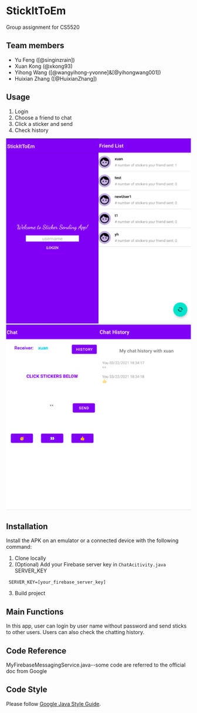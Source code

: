 # StickItToEm

Group assignment for CS5520

## Team members

- Yu Feng ([@singinzrain])
- Xuan Kong  (@xkong93) 
- Yihong Wang ([@wangyihong-yvonne]&[@yihongwang001]) 
- Huixian Zhang ([@HuixianZhang]) 

## Usage
1. Login
2. Choose a friend to chat
3. Click a sticker and send
4. Check history

![Images](https://github.com/singinzrain/StickItToEm/blob/main/screenshot.jpeg?)
![Images](https://github.com/singinzrain/StickItToEm/blob/main/screenshot2.jpeg)


## Installation

Install the APK on an emulator or a connected device with the following command:
1. Clone locally
2. (Optional) Add your Firebase server key in `ChatAcitivity.java` SERVER_KEY
 ```
  SERVER_KEY=[your_firebase_server_key]
  ```
3. Build project


## Main Functions

In this app, user can login by user name without password and send sticks to other users. Users can also check the chatting history.

## Code Reference

MyFirebaseMessagingService.java--some code are referred to the official doc from Google


## Code Style
Please follow [Google Java Style Guide](https://google.github.io/styleguide/javaguide.html). 

